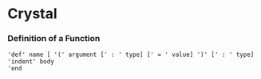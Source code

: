 # Crystal
### Definition of a Function
```cr
'def' name [ '(' argument [' : ' type] [' = ' value] ')' [' : ' type] 
'indent' body
'end
```

